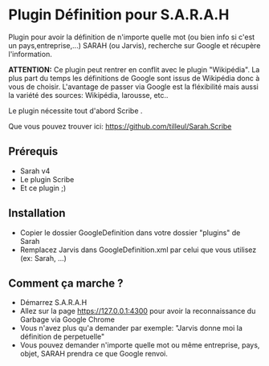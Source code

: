 Plugin Définition pour S.A.R.A.H
==================================

Plugin pour avoir la définition de n'importe quelle mot (ou bien info si c'est un pays,entreprise,...)
SARAH (ou Jarvis), recherche sur Google et récupère l'information.

**ATTENTION:** Ce plugin peut rentrer en conflit avec le plugin "Wikipédia". La plus part du temps les définitions de Google sont issus de Wikipédia donc à vous de choisir. L'avantage de passer via Google est la fléxibilité mais aussi la variété des sources: Wikipédia, larousse, etc..

Le plugin nécessite tout d'abord Scribe .

Que vous pouvez trouver ici: https://github.com/tilleul/Sarah.Scribe

Prérequis
---------
- Sarah v4
- Le plugin Scribe
- Et ce plugin ;)

Installation
------------
- Copier le dossier GoogleDefinition dans votre dossier "plugins" de Sarah
- Remplacez Jarvis dans GoogleDefinition.xml par celui que vous utilisez (ex: Sarah, ...)

Comment ça marche ?
-------------------
- Démarrez S.A.R.A.H
- Allez sur la page https://127.0.0.1:4300 pour avoir la reconnaissance du Garbage via Google Chrome
- Vous n'avez plus qu'a demander par exemple: "Jarvis donne moi la définition de perpetuelle"
- Vous pouvez demander n'importe quelle mot ou même entreprise, pays, objet, SARAH prendra ce que Google renvoi.